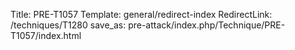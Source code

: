 Title: PRE-T1057
Template: general/redirect-index
RedirectLink: /techniques/T1280
save_as: pre-attack/index.php/Technique/PRE-T1057/index.html